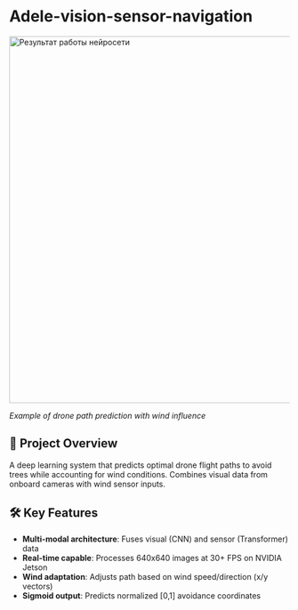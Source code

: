 # Adele-vision-sensor-navigation
<img width="619" height="660" alt="Результат работы нейросети" src="https://github.com/user-attachments/assets/0c5e85b7-dc55-4842-b01f-3cc3e66b20d0" />

*Example of drone path prediction with wind influence*

## 📌 Project Overview
A deep learning system that predicts optimal drone flight paths to avoid trees while accounting for wind conditions. Combines visual data from onboard cameras with wind sensor inputs.

## 🛠 Key Features
- **Multi-modal architecture**: Fuses visual (CNN) and sensor (Transformer) data
- **Real-time capable**: Processes 640x640 images at 30+ FPS on NVIDIA Jetson
- **Wind adaptation**: Adjusts path based on wind speed/direction (x/y vectors)
- **Sigmoid output**: Predicts normalized [0,1] avoidance coordinates
